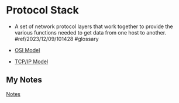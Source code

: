 # Protocol Stack
- A set of network protocol layers that work together to provide the various functions needed to get data from one host to another. #ref/2023/12/09/101428 #glossary

- [OSI Model](osi-model.md)
- [TCP/IP Model](tcpip-model.md)
## My Notes
[Notes](mynotes/protocol-stack-notes.md)
